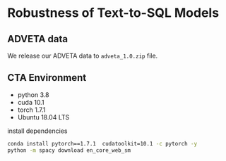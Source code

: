 # Robustness of Text-to-SQL Models


## ADVETA data

We release our ADVETA data to `adveta_1.0.zip` file.

## CTA Environment

- python 3.8
- cuda 10.1
- torch 1.7.1
- Ubuntu 18.04 LTS

install dependencies
```bash
conda install pytorch==1.7.1  cudatoolkit=10.1 -c pytorch -y
python -m spacy download en_core_web_sm
```